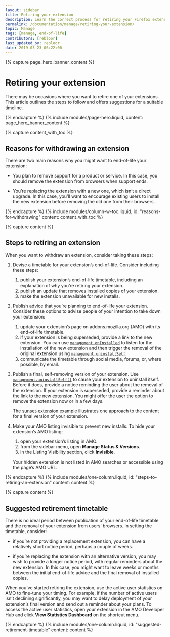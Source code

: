 ```yaml
---
layout: sidebar
title: Retiring your extension
description: Learn the correct process for retiring your Firefox extension. Follow best practices to notify users and remove your add-on gracefully.
permalink: /documentation/manage/retiring-your-extension/
topic: Manage
tags: [manage, end-of-life]
contributors: [rebloor]
last_updated_by: rebloor
date: 2019-03-23 06:22:00
---
```


<!-- Page Hero Banner -->

{% capture page_hero_banner_content %}

# Retiring your extension

There may be occasions where you want to retire one of your extensions. This article outlines the steps to follow and offers suggestions for a suitable timeline.

{% endcapture %}
{% include modules/page-hero.liquid,
	content: page_hero_banner_content
%}

<!-- END: Page Hero Banner -->

<!-- Content with Table of Contents Module -->

{% capture content_with_toc %}

## Reasons for withdrawing an extension

There are two main reasons why you might want to end-of-life your extension:

- You plan to remove support for a product or service. In this case, you should remove the extension from browsers when support ends.

- You’re replacing the extension with a new one, which isn’t a direct upgrade. In this case, you’ll want to encourage existing users to install the new extension before removing the old one from their browsers.

{% endcapture %}
{% include modules/column-w-toc.liquid,
  id: "reasons-for-withdrawing"
  content: content_with_toc
%}

<!-- END: Content with Table of Contents -->

<!-- Single Column Body Module -->

{% capture content %}

## Steps to retiring an extension

When you want to withdraw an extension, consider taking these steps:

1. Devise a timetable for your extension’s end-of-life. Consider including these steps:

   1. publish your extension’s end-of-life timetable, including an explanation of why you’re retiring your extension.
   2. publish an update that removes installed copies of your extension.
   3. make the extension unavailable for new installs.

2. Publish advice that you’re planning to end-of-life your extension. Consider these options to advise people of your intention to take down your extension:

   1. update your extension’s page on addons.mozilla.org (AMO) with its end-of-life timetable.
   2. if your extension is being superseded, provide a link to the new extension. You can use [`management.onInstalled`](https://developer.mozilla.org/docs/Mozilla/Add-ons/WebExtensions/API/management/onInstalled) to listen for the installation of the new extension and then trigger the removal of the original extension using [`management.uninstallSelf`](https://developer.mozilla.org/docs/Mozilla/Add-ons/WebExtensions/API/management/uninstallSelf).
   3. communicate the timetable through social media, forums, or, where possible, by email.

3. Publish a final, self-removing version of your extension. Use [`management.uninstallSelf()`](https://developer.mozilla.org/docs/Mozilla/Add-ons/WebExtensions/API/management/uninstallSelf) to cause your extension to uninstall itself. Before it does, provide a notice reminding the user about the removal of the extension. If your extension is superseded, provide a reminder about the link to the new extension. You might offer the user the option to remove the extension now or in a few days.

   The [sunset-extension](https://github.com/mozilla/sunset-extension) example illustrates one approach to the content for a final version of your extension.

4. Make your AMO listing invisible to prevent new installs. To hide your extension’s AMO listing:
   1. open your extension’s listing in AMO.
   2. from the sidebar menu, open **Manage Status & Versions**.
   3. in the Listing Visibility section, click **Invisible**.

   Your hidden extension is not listed in AMO searches or accessible using the page’s AMO URL.

{% endcapture %}
{% include modules/one-column.liquid,
  id: "steps-to-retiring-an-extension"
  content: content
%}

<!-- END: Single Column Body Module -->

<!-- Single Column Body Module -->

{% capture content %}

## Suggested retirement timetable

There is no ideal period between publication of your end-of-life timetable and the removal of your extension from users’ browsers. In setting the timetable, consider:

- if you’re not providing a replacement extension, you can have a relatively short notice period, perhaps a couple of weeks.

- if you’re replacing the extension with an alternative version, you may wish to provide a longer notice period, with regular reminders about the new extension. In this case, you might want to leave weeks or months between the initial end-of-life advice and the final removal of installed copies.

When you’ve started retiring the extension, use the active user statistics on AMO to fine-tune your timing. For example, if the number of active users isn’t declining significantly, you may want to delay deployment of your extension’s final version and send out a reminder about your plans. To access the active user statistics, open your extension in the AMO Developer Hub and click **View Statistics Dashboard** on the shortcut menu.

{% endcapture %}
{% include modules/one-column.liquid,
  id: "suggested-retirement-timetable"
  content: content
%}

<!-- END: Single Column Body Module -->


